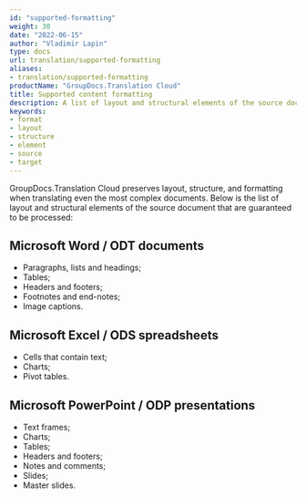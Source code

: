 ```yaml
---
id: "supported-formatting"
weight: 30
date: "2022-06-15"
author: "Vladimir Lapin"
type: docs
url: translation/supported-formatting
aliases:
- translation/supported-formatting
productName: "GroupDocs.Translation Cloud"
title: Supported content formatting
description: A list of layout and structural elements of the source document that are guaranteed to be translated by GroupDocs.Translation Cloud.
keywords:
- format
- layout
- structure
- element
- source
- target
---
```


GroupDocs.Translation Cloud preserves layout, structure, and formatting when translating even the most complex documents. Below is the list of layout and structural elements of the source document that are guaranteed to be processed:

## Microsoft Word / ODT documents

- Paragraphs, lists and headings;
- Tables;
- Headers and footers;
- Footnotes and end-notes;
- Image captions.

## Microsoft Excel / ODS spreadsheets

- Cells that contain text;
- Charts;
- Pivot tables.

## Microsoft PowerPoint / ODP presentations

- Text frames;
- Charts;
- Tables;
- Headers and footers;
- Notes and comments;
- Slides;
- Master slides.
